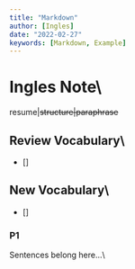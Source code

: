 ```yaml
---
title: "Markdown"
author: [Ingles]
date: "2022-02-27"
keywords: [Markdown, Example]
---
```

# Ingles Note\
resume|~~structure|paraphrase~~

## Review Vocabulary\
* []

## New Vocabulary\
* []

### P1
Sentences belong here...\
